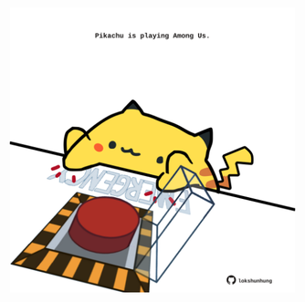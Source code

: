 <!-- built at 10/02/2024, 01:19:40 UTC -->
<p align="center">
  <img width="500" height="500" src="./ReadmeImage.svg">
</p>
